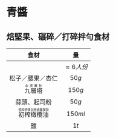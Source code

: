 <style>
.markdown-section h1 {
    background-image: url(https://images.unsplash.com/photo-1445847562439-f251c3799ea5);
}

.markdown-section h1::after {
    content: "Arturrro";
}
</style>

# 青醬

## 焙堅果、碾碎／打碎拌勻食材

|                         食材                         |        量        |
| :--------------------------------------------------: | :--------------: |
|                                                      | $\approx 6 人份$ |
|                   松子／腰果／杏仁                   |      $50g$       |
|         <ruby>九層塔<rt>汆燙數秒</rt></ruby>         |      $150g$      |
|                     蒜頭、起司粉                     |      $50g$       |
| <ruby>初榨橄欖油<rt>依絞碎情況再適量增加</rt></ruby> |     $150ml$      |
|                          鹽                          |       $1t$       |
